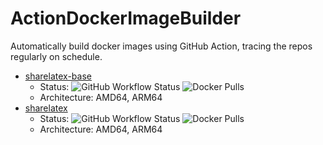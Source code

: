# ActionDockerImageBuilder
Automatically build docker images using GitHub Action, tracing the repos regularly on schedule.
- [sharelatex-base](https://hub.docker.com/r/liuyujie99/sharelatex-base) 
  - Status:
  ![GitHub Workflow Status](https://img.shields.io/github/workflow/status/LiuLiujie/ActionDockerImageBuilder/sharelatex-base)
  ![Docker Pulls](https://img.shields.io/docker/pulls/liuyujie99/sharelatex-base)
  - Architecture: AMD64, ARM64
- [sharelatex](https://hub.docker.com/r/liuyujie99/sharelatex) 
  - Status:
  ![GitHub Workflow Status](https://img.shields.io/github/workflow/status/LiuLiujie/ActionDockerImageBuilder/sharelatex)
  ![Docker Pulls](https://img.shields.io/docker/pulls/liuyujie99/sharelatex)
  - Architecture: AMD64, ARM64

